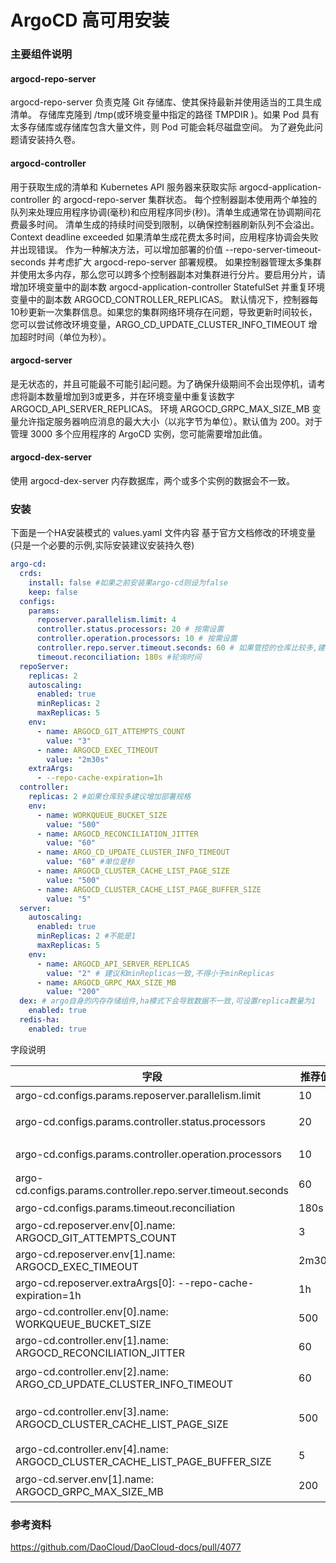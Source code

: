 # ArgoCD 高可用安装

### 主要组件说明

#### argocd-repo-server

argocd-repo-server 负责克隆 Git 存储库、使其保持最新并使用适当的工具生成清单。
存储库克隆到 /tmp(或环境变量中指定的路径 TMPDIR )。如果 Pod 具有太多存储库或存储库包含大量文件，则 Pod 可能会耗尽磁盘空间。
为了避免此问题请安装持久卷。

#### argocd-controller

用于获取生成的清单和 Kubernetes API 服务器来获取实际 argocd-application-controller 的 argocd-repo-server 集群状态。
每个控制器副本使用两个单独的队列来处理应用程序协调(毫秒)和应用程序同步(秒)。清单生成通常在协调期间花费最多时间。
清单生成的持续时间受到限制，以确保控制器刷新队列不会溢出。
Context deadline exceeded 如果清单生成花费太多时间，应用程序协调会失败并出现错误。
作为一种解决方法，可以增加部署的价值 --repo-server-timeout-seconds 并考虑扩大 argocd-repo-server 部署规模。
如果控制器管理太多集群并使用太多内存，那么您可以跨多个控制器副本对集群进行分片。要启用分片，请增加环境变量中的副本数 argocd-application-controller StatefulSet 并重复环境变量中的副本数 ARGOCD_CONTROLLER_REPLICAS。
默认情况下，控制器每10秒更新一次集群信息。如果您的集群网络环境存在问题，导致更新时间较长，您可以尝试修改环境变量，ARGO_CD_UPDATE_CLUSTER_INFO_TIMEOUT 增加超时时间（单位为秒）。

#### argocd-server

是无状态的，并且可能最不可能引起问题。为了确保升级期间不会出现停机，请考虑将副本数量增加到3或更多，并在环境变量中重复该数字 ARGOCD_API_SERVER_REPLICAS。
环境 ARGOCD_GRPC_MAX_SIZE_MB 变量允许指定服务器响应消息的最大大小（以兆字节为单位）。默认值为 200。对于管理 3000 多个应用程序的 ArgoCD 实例，您可能需要增加此值。

#### argocd-dex-server

使用 argocd-dex-server 内存数据库，两个或多个实例的数据会不一致。

### 安装

下面是一个HA安装模式的 values.yaml 文件内容
基于官方文档修改的环境变量(只是一个必要的示例,实际安装建议安装持久卷)

```yaml
argo-cd:
  crds:
    install: false #如果之前安装果argo-cd则设为false
    keep: false
  configs:
    params:
      reposerver.parallelism.limit: 4
      controller.status.processors: 20 # 按需设置 
      controller.operation.processors: 10 # 按需设置
      controller.repo.server.timeout.seconds: 60 # 如果管控的仓库比较多,建议增加数值
      timeout.reconciliation: 180s #轮询时间
  repoServer:
    replicas: 2
    autoscaling:
      enabled: true
      minReplicas: 2
      maxReplicas: 5
    env:
      - name: ARGOCD_GIT_ATTEMPTS_COUNT
        value: "3"
      - name: ARGOCD_EXEC_TIMEOUT
        value: "2m30s"
    extraArgs:
      - --repo-cache-expiration=1h
  controller:
    replicas: 2 #如果仓库较多建议增加部署规格
    env: 
      - name: WORKQUEUE_BUCKET_SIZE
        value: "500"
      - name: ARGOCD_RECONCILIATION_JITTER
        value: "60"
      - name: ARGO_CD_UPDATE_CLUSTER_INFO_TIMEOUT
        value: "60" #单位是秒
      - name: ARGOCD_CLUSTER_CACHE_LIST_PAGE_SIZE
        value: "500"
      - name: ARGOCD_CLUSTER_CACHE_LIST_PAGE_BUFFER_SIZE
        value: "5"
  server:
    autoscaling:
      enabled: true
      minReplicas: 2 #不能是1
      maxReplicas: 5
    env:
      - name: ARGOCD_API_SERVER_REPLICAS
        value: "2" # 建议和minReplicas一致,不得小于minReplicas
      - name: ARGOCD_GRPC_MAX_SIZE_MB
        value: "200"
  dex: # argo自身的内存存储组件,ha模式下会导致数据不一致,可设置replica数量为1
    enabled: true
  redis-ha:
    enabled: true
```

字段说明


| 字段                                                                         | 推荐值   | 说明                                                                                                                           |
|----------------------------------------------------------------------------|-------|------------------------------------------------------------------------------------------------------------------------------|
| argo-cd.configs.params.reposerver.parallelism.limit                        | 10    | 用于配置管理工具同时操作的清单数量,当内存不够或者系统线程数量不足会导致 git 拉去仓库失败                                                                              |
| argo-cd.configs.params.controller.status.processors                        | 20    | 用于配置 controller 处理 app 的协调队列(处理时间为毫秒级别)默认长度位20(建议每1000个 app 对应长度为50)                                                         |
| argo-cd.configs.params.controller.operation.processors                     | 10    | 用于配置 controller 处理 app 的同步队列(处理时间为秒级别)默认长度为10(建议每1000个 app 对应长度为25)                                                          |
| argo-cd.configs.params.controller.repo.server.timeout.seconds              | 60    | 用于配置 controller 处理清单生成时防止 timeout 导致队列溢出的超时时间                                                                                |
| argo-cd.configs.params.timeout.reconciliation                              | 180s  | 用于配置 controller 的 git 仓库的轮询周期                                                                                                |
| argo-cd.reposerver.env[0].name: ARGOCD_GIT_ATTEMPTS_COUNT                  | 3     | 用于配置 git 仓库请求失败的重试次数                                                                                                         |
| argo-cd.reposerver.env[1].name: ARGOCD_EXEC_TIMEOUT                        | 2m30s | 用于配置 reposerver 处理 git 仓库或 helm 仓库的执行超时时间                                                                                    |
| argo-cd.reposerver.extraArgs[0]: --repo-cache-expiration=1h                | 1h    | 用于配置 reposerver 的缓存过期时间                                                                                                      |
| argo-cd.controller.env[0].name: WORKQUEUE_BUCKET_SIZE                      | 500   | 用于配置 controller 在处理并发事件中的队列长度                                                                                                |
| argo-cd.controller.env[1].name: ARGOCD_RECONCILIATION_JITTER               | 60    | 用于配置应用同步超时时候的抖动时间防止超时时存储服务器组件出现峰值,单位 s                                                                                       |
| argo-cd.controller.env[2].name: ARGO_CD_UPDATE_CLUSTER_INFO_TIMEOUT        | 60    | 用于配置 controller 更新集群信息的间隔(当集群网络环境存在问题导致更新时间较长时可以增加这个变量,或者对集群更新情况较少的时候增加这个变量)                                                 |
| argo-cd.controller.env[3].name: ARGOCD_CLUSTER_CACHE_LIST_PAGE_SIZE        | 500   | 用于配置 controller 检索集群资源的页的大小(ARGOCD_CLUSTER_CACHE_LIST_PAGE_SIZE*ARGOCD_CLUSTER_CACHE_LIST_PAGE_BUFFER_SIZE 应该大于预估的集群内最大资源计数) |
| argo-cd.controller.env[4].name: ARGOCD_CLUSTER_CACHE_LIST_PAGE_BUFFER_SIZE | 5     | 可以适当增加 buffer 的大小防止控制器抛出内存溢出的错误(单位是M)                                                                                        |
| argo-cd.server.env[1].name: ARGOCD_GRPC_MAX_SIZE_MB                        | 200   | 单位是 Mb 允许服务器响应消息的最大的大小,如果数量较多建议设置为较大的值(3000 projects should set 200+)                                                        |

### 参考资料

https://github.com/DaoCloud/DaoCloud-docs/pull/4077